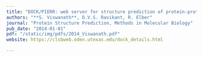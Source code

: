 ```yaml
---
title: "DOCK/PIERR: web server for structure prediction of protein-protein complexes"
authors: "**S. Viswanath**, D.V.S. Ravikant, R. Elber"
journal: "Protein Structure Prediction, Methods in Molecular Biology"
pub_date: "2014-01-01"
pdf: "/static/img/pdfs/2014_Viswanath.pdf" 
website: https://clsbweb.oden.utexas.edu/dock_details.html

---
```


